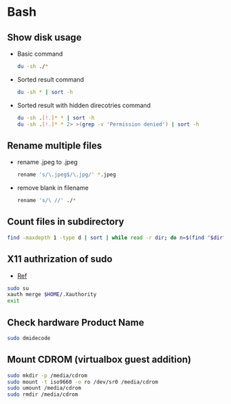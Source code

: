# Bash

## Show disk usage
- Basic command
  ```bash
  du -sh ./*
  ```

- Sorted result command
  ```bash
  du -sh * | sort -h
  ```

- Sorted result with hidden direcotries command
  ```bash
  du -sh .[!.]* * | sort -h
  du -sh .[!.]* * 2> >(grep -v 'Permission denied') | sort -h
  ```

## Rename multiple files
- rename .jpeg to .jpeg
  ```bash
  rename 's/\.jpeg$/\.jpg/' *.jpeg
  ```

- remove blank in filename
  ```bash
  rename 's/\ //' ./*
  ```

## Count files in subdirectory
```bash
find -maxdepth 1 -type d | sort | while read -r dir; do n=$(find "$dir" -type f | wc -l); printf "%4d : %s\n" $n "$dir"; done
```

## X11 authrization of sudo
- [Ref](https://unix.stackexchange.com/questions/110558/su-with-error-x11-connection-rejected-because-of-wrong-authentication)
```bash
sudo su
xauth merge $HOME/.Xauthority
exit
```

## Check hardware Product Name
```bash
sudo dmidecode
```

## Mount CDROM (virtualbox guest addition)
```bash
sudo mkdir -p /media/cdrom
sudo mount -t iso9660 -o ro /dev/sr0 /media/cdrom
sudo umount /media/cdrom
sudo rmdir /media/cdrom
```
